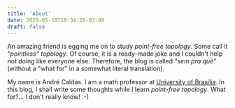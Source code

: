 ```yaml
---
title: 'About'
date: 2025-05-18T18:34:16-03:00
draft: false
---
```


An amazing friend is egging me on to study *point-free topology*.
Some call it *"pointless" topology*.
Of course, it is a ready-made joke and I couldn't help not doing like everyone else.
Therefore, the blog is called *"sem pra quê"*
(without a "what for" in a somewhat literal translation).

My name is André Caldas.
I am a math professor at
[University of Brasília](https://mat.unb.br/).
In this blog,
I shall write some thoughts while I learn *point-free topology*.
What for?... I don't really know! :-)

